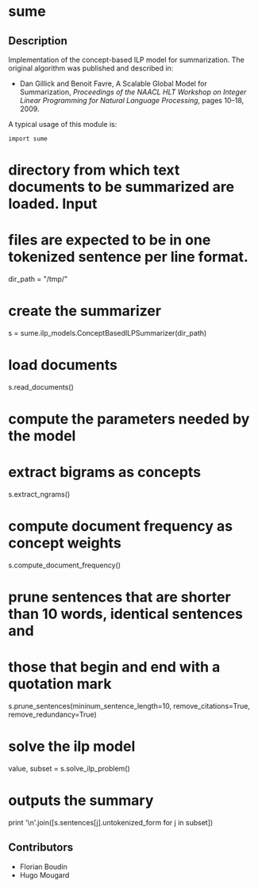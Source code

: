 # sume

## Description

Implementation of the concept-based ILP model for summarization. The original
algorithm was published and described in:

  * Dan Gillick and Benoit Favre, A Scalable Global Model for Summarization,
    *Proceedings of the NAACL HLT Workshop on Integer Linear Programming for
    Natural Language Processing*, pages 10–18, 2009.

A typical usage of this module is:

    import sume

 # directory from which text documents to be summarized are loaded. Input
 # files are expected to be in one tokenized sentence per line format.
 dir_path = "/tmp/"

 # create the summarizer
 s = sume.ilp_models.ConceptBasedILPSummarizer(dir_path)

 # load documents
 s.read_documents()

 # compute the parameters needed by the model
 # extract bigrams as concepts
 s.extract_ngrams()

 # compute document frequency as concept weights
 s.compute_document_frequency()

 # prune sentences that are shorter than 10 words, identical sentences and
 # those that begin and end with a quotation mark
 s.prune_sentences(mininum_sentence_length=10,
                   remove_citations=True,
                   remove_redundancy=True)

 # solve the ilp model
 value, subset = s.solve_ilp_problem()

 # outputs the summary
 print '\n'.join([s.sentences[j].untokenized_form for j in subset])

## Contributors

* Florian Boudin
* Hugo Mougard
